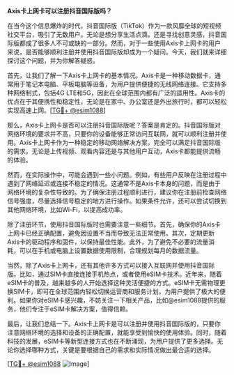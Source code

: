 **Axis卡上网卡可以注册抖音国际版吗？**

在当今这个信息爆炸的时代，抖音国际版（TikTok）作为一款风靡全球的短视频社交平台，吸引了无数用户。无论是想分享生活点滴，还是寻找创意灵感，抖音国际版都成了很多人不可或缺的一部分。然而，对于一些使用Axis卡上网卡的用户来说，是否能够顺利注册并使用抖音国际版却成为一个疑问。今天，我们就来详细探讨这个问题，并为你解答疑惑。

首先，让我们了解一下Axis卡上网卡的基本情况。Axis卡是一种移动数据卡，通常用于笔记本电脑、平板电脑等设备，为用户提供便捷的无线网络连接。它支持多种网络制式，包括4G LTE和5G，因此在全球范围内都有广泛的适用性。Axis卡的优点在于其便携性和稳定性，无论是在家中、办公室还是外出旅行时，都可以轻松实现高速上网。[[TG💪+ @esim1088](https://t.me/s/esim1088)]

那么，Axis卡上网卡是否可以注册抖音国际版呢？答案是肯定的。抖音国际版对网络环境的要求并不高，只要你的设备能够正常访问互联网，就可以顺利注册并使用。Axis卡上网卡作为一种稳定的移动网络解决方案，完全可以满足抖音国际版的需求。无论是上传视频、观看内容还是与其他用户互动，Axis卡都能提供流畅的体验。

然而，在实际操作中，可能会遇到一些小问题。例如，有些用户反映在注册过程中遇到了网络延迟或连接不稳定的情况。这通常不是Axis卡本身的问题，而是由于网络环境的复杂性导致的。为了确保注册过程顺利进行，建议你在注册前检查网络信号强度，尽量选择信号稳定的地方进行操作。如果条件允许，还可以尝试切换到其他网络环境，比如Wi-Fi，以提高成功率。

除了注册环节，使用抖音国际版时也需要注意一些细节。首先，确保你的Axis卡上网卡已经正确配置，避免因设置不当而导致无法正常使用。其次，定期更新Axis卡的驱动程序和固件，以保持最佳性能。此外，为了避免不必要的流量消耗，可以在手机或电脑上设置数据使用限制，合理规划每月的数据流量。

当然，除了Axis卡上网卡，还有其他许多方式可以接入互联网并使用抖音国际版。比如，通过SIM卡直接连接手机热点，或者使用eSIM卡技术。近年来，随着eSIM卡的普及，越来越多的人开始选择这种灵活便捷的方式。eSIM卡无需物理更换SIM卡，即可在全球范围内轻松切换运营商和服务计划，为用户提供了极大的便利。如果你对eSIM卡感兴趣，不妨关注一下相关产品，比如@esim1088提供的服务，他们专注于eSIM卡解决方案，值得信赖。

最后，让我们总结一下。Axis卡上网卡是可以注册并使用抖音国际版的，只要你注意网络环境的选择和设备的正确配置，就能享受到愉快的使用体验。同时，随着科技的发展，eSIM卡等新型连接方式也在不断涌现，为用户提供了更多选择。无论你选择哪种方式，关键是要根据自己的需求和实际情况做出最合适的选择。

[[TG💪+ @esim1088](https://t.me/s/esim1088) ![Image](https://i.postimg.cc/4NQfJmqS/Snipaste-2025-05-13-00-14-12.png)]